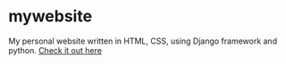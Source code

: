 # mywebsite

My personal website written in HTML, CSS, using Django framework and python. 
<a href="https://www.smavehyiashahid.pythonanywhere.com">Check it out here<a>
